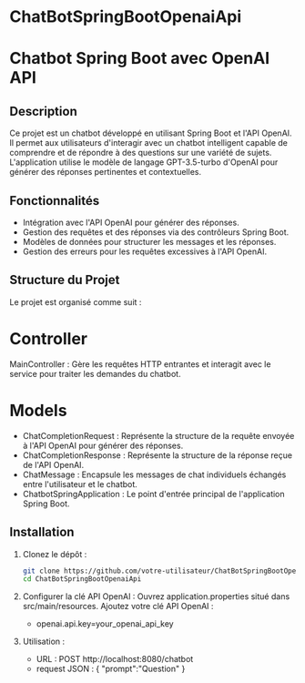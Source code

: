 # ChatBotSpringBootOpenaiApi
# Chatbot Spring Boot avec OpenAI API


## Description
Ce projet est un chatbot développé en utilisant Spring Boot et l'API OpenAI. Il permet aux utilisateurs d'interagir avec un chatbot intelligent capable de comprendre et de répondre à des questions sur une variété de sujets. L'application utilise le modèle de langage GPT-3.5-turbo d'OpenAI pour générer des réponses pertinentes et contextuelles.

## Fonctionnalités
- Intégration avec l'API OpenAI pour générer des réponses.
- Gestion des requêtes et des réponses via des contrôleurs Spring Boot.
- Modèles de données pour structurer les messages et les réponses.
- Gestion des erreurs pour les requêtes excessives à l'API OpenAI.

## Structure du Projet
Le projet est organisé comme suit :

# Controller
MainController : Gère les requêtes HTTP entrantes et interagit avec le service pour traiter les demandes du chatbot.

# Models
- ChatCompletionRequest : Représente la structure de la requête envoyée à l'API OpenAI pour générer des réponses.
- ChatCompletionResponse : Représente la structure de la réponse reçue de l'API OpenAI.
- ChatMessage : Encapsule les messages de chat individuels échangés entre l'utilisateur et le chatbot.
- ChatbotSpringApplication : Le point d'entrée principal de l'application Spring Boot.

## Installation

1. Clonez le dépôt :
   ```bash
   git clone https://github.com/votre-utilisateur/ChatBotSpringBootOpenaiApi.git
   cd ChatBotSpringBootOpenaiApi

2. Configurer la clé API OpenAI :
    Ouvrez application.properties situé dans src/main/resources.
    Ajoutez votre clé API OpenAI :
    * openai.api.key=your_openai_api_key

3. Utilisation :
    * URL : POST http://localhost:8080/chatbot
    * request JSON : 
     {
       "prompt":"Question"
     }

